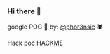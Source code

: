 ### Hi there 👋

google POC 
🥷 by: [@phor3nsic](https://github.com/phor3nsic) 🕷️

Hack poc [HACKME](http://www.xooie.net/)

